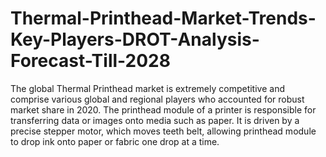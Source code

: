 # Thermal-Printhead-Market-Trends-Key-Players-DROT-Analysis-Forecast-Till-2028
The global Thermal Printhead market is extremely competitive and comprise various global and regional players who accounted for robust market share in 2020. The printhead module of a printer is responsible for transferring data or images onto media such as paper. It is driven by a precise stepper motor, which moves teeth belt, allowing printhead module to drop ink onto paper or fabric one drop at a time.
